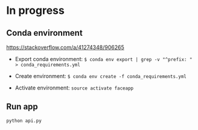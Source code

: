 In progress
================

## Conda environment

https://stackoverflow.com/a/41274348/906265

- Export conda environment:
`$ conda env export | grep -v "^prefix: " > conda_requirements.yml`

- Create environment:
`$ conda env create -f conda_requirements.yml`

- Activate environment:
`source activate faceapp`

## Run app

`python api.py`


